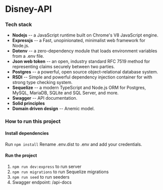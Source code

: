 # Disney-API

### Tech stack
- **Nodejs** -- a JavaScript runtime built on Chrome's V8 JavaScript engine.
- **Expressjs** -- a Fast, unopinionated, minimalist web framework for Node.js.
- **Dotenv** -- a zero-dependency module that loads environment variables from a .env file.
- **Json web token** -- an open, industry standard RFC 7519 method for representing claims securely between two parties.
- **Postgres** --  a powerful, open source object-relational database system.
- **RSDI** -- Simple and powerful dependency injection container for with strong type checking system.
- **Sequelize** -- a modern TypeScript and Node.js ORM for Postgres, MySQL, MariaDB, SQLite and SQL Server, and more.
- **Swagger** -- API documentation.
- **Solid principles**
- **Domain driven design** -- Anemic model.

### How to run this project

#### Install dependencies

Run `npm install`
Rename .env.dist to .env and add your credentials.

#### Run the project
1. `npm run dev:express` to run server
2. `npm run migrations` to run Sequelize migrations
3. `npm run seed` to run seeders
4. Swagger endpoint: /api-docs
